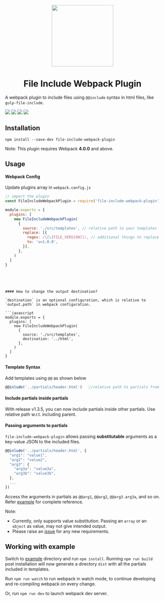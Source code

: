 <div align="center">
  <a href="https://github.com/webpack/webpack">
    <img width="200" height="200" src="https://cdn.worldvectorlogo.com/logos/webpack-icon.svg">
  </a>
  <h1>File Include Webpack Plugin</h1>
</div>

A webpack plugin to include files using `@@include` syntax in html files, like `gulp-file-include`. 

<div>
    <img src="https://img.shields.io/node/v/file-include-webpack-plugin.svg"/>
    <img src="https://img.shields.io/npm/v/file-include-webpack-plugin/latest.svg"/>
    <img src="https://img.shields.io/npm/dt/file-include-webpack-plugin.svg"/>
    <img src="https://img.shields.io/npm/dw/file-include-webpack-plugin.svg"/>
</div>

## Installation
```
npm install --save-dev file-include-webpack-plugin
```

Note: This plugin requires Webpack **4.0.0** and above. 

## Usage

#### Webpack Config

Update plugins array in `webpack.config.js`

```javascript
// import the plugin
const FileIncludeWebpackPlugin = require('file-include-webpack-plugin')

module.exports = {
  plugins: [
    new FileIncludeWebpackPlugin(
      {
        source: './src/templates', // relative path to your templates
        replace: [{
          regex: /\[\[FILE_VERSION]]/, // additional things to replace
          to: 'v=1.0.0',
        }],
      },
    )
  ]
}
```
<br/>

```


#### How to change the output destination?

`destination` is an optional configuration, which is relative to `output.path` in webpack configuration.

```javascript
module.exports = {
  plugins: [
    new FileIncludeWebpackPlugin(
      {
        source: './src/templates',
        destination: '../html',
      },
    )
  ]
}
```

#### Template Syntax
Add templates using `@@` as shown below

```javascript
@@inlude('../partials/header.html')   //relative path to partials from parent html
```

#### Include partials inside partials
With release v1.3.5, you can now include partials inside other partials.
Use relative path w.r.t. including parent.  

#### Passing arguments to partials
`file-include-webpack-plugin` allows passing **substitutable** arguments as a key-value JSON to the included files.

```javascript
@@inlude('../partials/header.html', {
  "arg1": "value1",
  "arg2": "value2",
  "arg3": {
    "arg3a": "value3a",
    "arg3b": "value3b",
  },
  ...
})
```

Access the arguments in partials as `@@arg1`, `@@arg2`, `@@arg3.arg3a`, and so on. Refer [example](example) for complete reference.

Note:
- Currently, only supports value substitution. Passing an `array` or an `object` as value, may not give intended output. 
- Please raise an [issue](https://github.com/Vishal0203/file-include-webpack-plugin/issues) for any new requirements.  


## Working with example
Switch to [example](example) directory and run `npm install`. Running `npm run build` post installation 
will now generate a directory `dist` with all the partials included in templates.

Run `npm run watch` to run webpack in watch mode, to continue developing and re-compiling webpack on
every change. 

Or, run `npm run dev` to launch webpack dev server. 